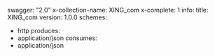 swagger: "2.0"
x-collection-name: XING_com
x-complete: 1
info:
  title: XING_com
  version: 1.0.0
schemes:
- http
produces:
- application/json
consumes:
- application/json